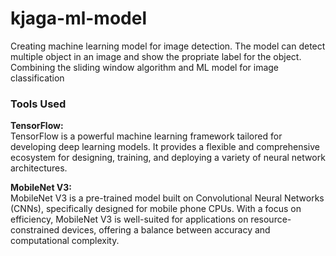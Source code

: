 # kjaga-ml-model
Creating machine learning model for image detection. The model can detect multiple object in an image and show the propriate label for the object. Combining the sliding window algorithm and ML model for image classification

### Tools Used

**TensorFlow:**  
TensorFlow is a powerful machine learning framework tailored for developing deep learning models. It provides a flexible and comprehensive ecosystem for designing, training, and deploying a variety of neural network architectures.

**MobileNet V3:**  
MobileNet V3 is a pre-trained model built on Convolutional Neural Networks (CNNs), specifically designed for mobile phone CPUs. With a focus on efficiency, MobileNet V3 is well-suited for applications on resource-constrained devices, offering a balance between accuracy and computational complexity.
